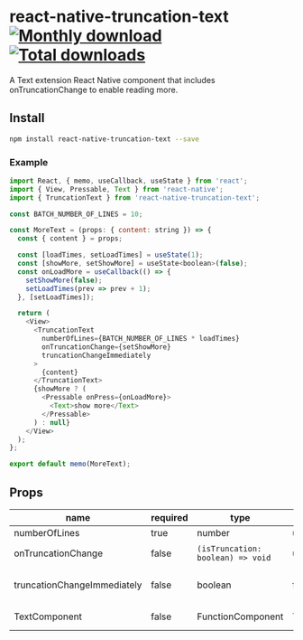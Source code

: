 # react-native-truncation-text [![Monthly download](https://img.shields.io/npm/dm/react-native-truncation-text.svg)](https://img.shields.io/npm/dm/react-native-truncation-text.svg) [![Total downloads](https://img.shields.io/npm/dt/react-native-truncation-text.svg)](https://img.shields.io/npm/dt/react-native-truncation-text.svg)
A Text extension React Native component that includes onTruncationChange to enable reading more.
## Install
```bash
npm install react-native-truncation-text --save
```

### Example

```javascript
import React, { memo, useCallback, useState } from 'react';
import { View, Pressable, Text } from 'react-native';
import { TruncationText } from 'react-native-truncation-text';

const BATCH_NUMBER_OF_LINES = 10;

const MoreText = (props: { content: string }) => {
  const { content } = props;

  const [loadTimes, setLoadTimes] = useState(1);
  const [showMore, setShowMore] = useState<boolean>(false);
  const onLoadMore = useCallback(() => {
    setShowMore(false);
    setLoadTimes(prev => prev + 1);
  }, [setLoadTimes]);

  return (
    <View>
      <TruncationText
        numberOfLines={BATCH_NUMBER_OF_LINES * loadTimes}
        onTruncationChange={setShowMore}
        truncationChangeImmediately
      >
        {content}
      </TruncationText>
      {showMore ? (
        <Pressable onPress={onLoadMore}>
          <Text>show more</Text>
        </Pressable>
      ) : null}
    </View>
  );
};

export default memo(MoreText);
```

## Props
| name                        | required | type                                  | default   | description                                          | Example                                            |
|-----------------------------|----------|---------------------------------------|-----------|------------------------------------------------------|----------------------------------------------------|
| numberOfLines               | true     | number                                | undefined | Max lines onf Text                                   | 2                                                  |
| onTruncationChange          | false    | ```(isTruncation: boolean) => void``` | undefined | Callback of truncation change                        | ```(isTruncation) => console.warn(isTruncation)``` |
| truncationChangeImmediately | false    | boolean                               | false     | Whether trigger onTruncationChange every text change | false                                              |
| TextComponent               | false    | FunctionComponent                     | Text      | The Text function component                          | Text                                               |
